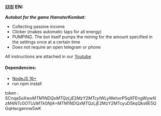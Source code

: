 ### 🇺🇸 EN:

**_Autobot for the game HamsterKombat:_**

- Collecting passive income
- Clicker (makes automatic taps for all energy)
- PUMPING. The bot itself pumps the mining for the amount specified in the settings once at a certain time
- Does not require an open telegram or phone

All instructions are attached in our [Youtube ](https://youtu.be/ZUgaNSSSD2Y)

#### Dependencies:
- [NodeJS 16+](https://nodejs.org/en)
- run npm install

token : SCnqaSoXwx$MTM1NDQxMTQzLjE2MzY2MTcy$IWLyWehxrP5qXFEngWyw$NzM4NTc0OTUzMTk0NjA=$MTM1NDQxMTQzLjE2MzY2MTcyuDSkqQks6E5QGqHecgennw5wK

